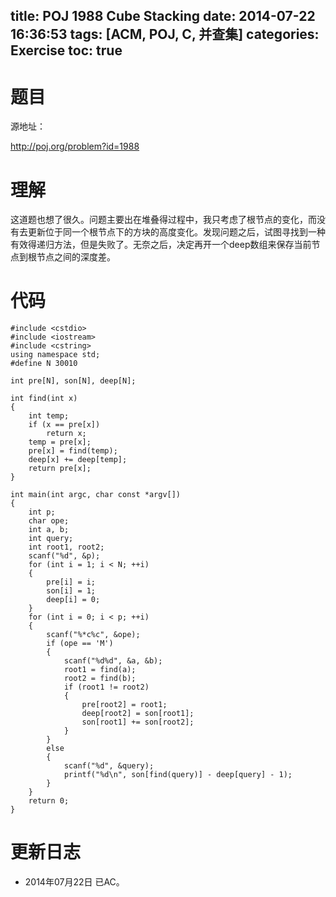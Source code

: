﻿title: POJ 1988 Cube Stacking
date: 2014-07-22 16:36:53
tags: [ACM, POJ, C, 并查集]
categories: Exercise
toc: true
---
# 题目
源地址：

http://poj.org/problem?id=1988

# 理解
这道题也想了很久。问题主要出在堆叠得过程中，我只考虑了根节点的变化，而没有去更新位于同一个根节点下的方块的高度变化。发现问题之后，试图寻找到一种有效得递归方法，但是失败了。无奈之后，决定再开一个deep数组来保存当前节点到根节点之间的深度差。

<!-- more -->

# 代码
```
#include <cstdio>
#include <iostream>
#include <cstring>
using namespace std;
#define N 30010

int pre[N], son[N], deep[N];

int find(int x)
{
    int temp;
    if (x == pre[x])
        return x;
    temp = pre[x];
    pre[x] = find(temp);
    deep[x] += deep[temp];
    return pre[x];
}

int main(int argc, char const *argv[])
{
    int p;
    char ope;
    int a, b;
    int query;
    int root1, root2;
    scanf("%d", &p);
    for (int i = 1; i < N; ++i)
    {
        pre[i] = i;
        son[i] = 1;
        deep[i] = 0;
    }
    for (int i = 0; i < p; ++i)
    {
        scanf("%*c%c", &ope);
        if (ope == 'M')
        {
            scanf("%d%d", &a, &b);
            root1 = find(a);
            root2 = find(b);
            if (root1 != root2)
            {
                pre[root2] = root1;
                deep[root2] = son[root1];
                son[root1] += son[root2];
            }
        }
        else
        {
            scanf("%d", &query);
            printf("%d\n", son[find(query)] - deep[query] - 1);
        }
    }
    return 0;
}
```
# 更新日志
- 2014年07月22日 已AC。